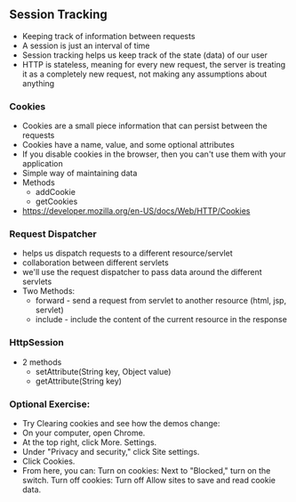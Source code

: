 ## Session Tracking
- Keeping track of information between requests
- A session is just an interval of time
- Session tracking helps us keep track of the state (data) of our user
- HTTP is stateless, meaning for every new request, the server is treating it as a completely new request, not making any assumptions about anything

### Cookies
- Cookies are a small piece information that can persist between the requests
- Cookies have a name, value, and some optional attributes
- If you disable cookies in the browser, then you can't use them with your application
- Simple way of maintaining data
- Methods
    - addCookie
    - getCookies
- https://developer.mozilla.org/en-US/docs/Web/HTTP/Cookies

### Request Dispatcher
- helps us dispatch requests to a different resource/servlet
- collaboration between different servlets
- we'll use the request dispatcher to pass data around the different servlets
- Two Methods:
    - forward - send a request from servlet to another resource (html, jsp, servlet)
    - include - include the content of the current resource in the response

### HttpSession
- 2 methods
    - setAttribute(String key, Object value)
    - getAttribute(String key)



### Optional Exercise:
- Try Clearing cookies and see how the demos change: 
- On your computer, open Chrome.
- At the top right, click More. Settings.
- Under "Privacy and security," click Site settings.
- Click Cookies.
- From here, you can: Turn on cookies: Next to "Blocked," turn on the switch. Turn off cookies: Turn off Allow sites to save and read cookie data.